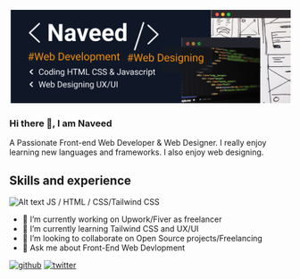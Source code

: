 
![Front-End Web Develope & Web Designer](https://github.com/Naveed89-tech/Naveed89-tech/blob/main/Component%201.png)
### Hi there 👋, I am  Naveed
A Passionate Front-end Web Developer & Web Designer. I really enjoy learning new languages and frameworks. I also enjoy web designing.

## Skills and experience
![Alt text](https://iconscout.com/icon/html-2752158)
JS / HTML / CSS/Tailwind CSS

- 🔭 I’m currently working on Upwork/Fiver as freelancer 
- 🌱 I’m currently learning Tailwind CSS and UX/UI 
- 👯 I’m looking to collaborate on Open Source projects/Freelancing 
- 💬 Ask me about Front-End Web Devlopment 


[<img src='https://cdn.jsdelivr.net/npm/simple-icons@3.0.1/icons/github.svg' alt='github' height='40'>](https://github.com/https://github.com/Naveed89-tech)  [<img src='https://cdn.jsdelivr.net/npm/simple-icons@3.0.1/icons/twitter.svg' alt='twitter' height='40'>](https://twitter.com/https://twitter.com/Naveed_Tech_T)  


